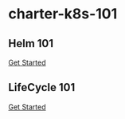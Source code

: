 # charter-k8s-101

## Helm 101

[Get Started](helm-101/README.md)

## LifeCycle 101

[Get Started](lifecycle-101/README.md)
